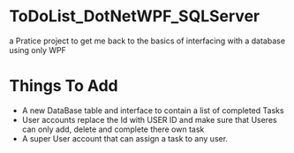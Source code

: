 # ToDoList_DotNetWPF_SQLServer
a Pratice project to get me back to the basics of interfacing with a database using only WPF  

# Things To Add
- A new DataBase table and interface to contain a list of completed Tasks 
- User accounts replace the Id with USER ID and make sure that Useres can only add, delete and complete there own task 
- A super User account that can assign a task to any user. 
